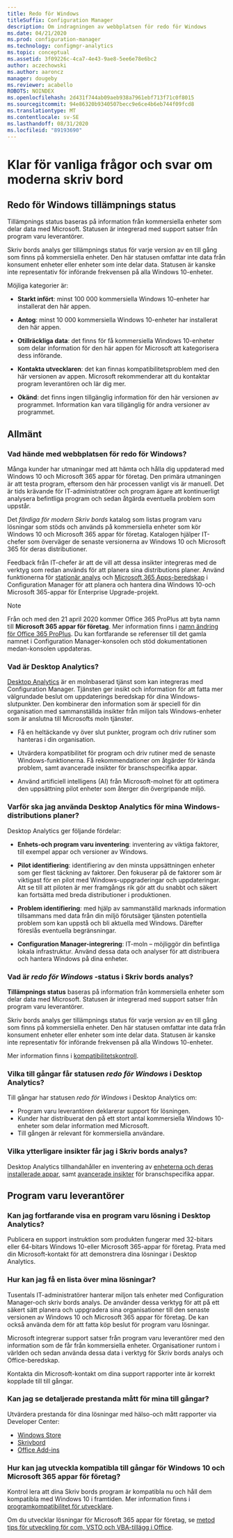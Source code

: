 ```yaml
---
title: Redo för Windows
titleSuffix: Configuration Manager
description: Om indragningen av webbplatsen för redo för Windows
ms.date: 04/21/2020
ms.prod: configuration-manager
ms.technology: configmgr-analytics
ms.topic: conceptual
ms.assetid: 3f09226c-4ca7-4e43-9ae8-5ee6e78e6bc2
author: aczechowski
ms.author: aaroncz
manager: dougeby
ms.reviewer: acabello
ROBOTS: NOINDEX
ms.openlocfilehash: 2d431f744ab09aeb938a7961ebf713f71c0f8015
ms.sourcegitcommit: 94e86320b9340507becc9e6ce4b6eb744f09fcd8
ms.translationtype: MT
ms.contentlocale: sv-SE
ms.lasthandoff: 08/31/2020
ms.locfileid: "89193690"
---
```

# <a name="ready-for-modern-desktop-retirement-faq"></a>Klar för vanliga frågor och svar om moderna skriv bord

<!-- placeholder -->

## <a name="ready-for-windows-adoption-status"></a>Redo för Windows tillämpnings status

Tillämpnings status baseras på information från kommersiella enheter som delar data med Microsoft. Statusen är integrerad med support satser från program varu leverantörer.

Skriv bords analys ger tillämpnings status för varje version av en till gång som finns på kommersiella enheter. Den här statusen omfattar inte data från konsument enheter eller enheter som inte delar data. Statusen är kanske inte representativ för införande frekvensen på alla Windows 10-enheter.

Möjliga kategorier är:

- **Starkt infört**: minst 100 000 kommersiella Windows 10-enheter har installerat den här appen.

- **Antog**: minst 10 000 kommersiella Windows 10-enheter har installerat den här appen.

- **Otillräckliga data**: det finns för få kommersiella Windows 10-enheter som delar information för den här appen för Microsoft att kategorisera dess införande.

- **Kontakta utvecklaren**: det kan finnas kompatibilitetsproblem med den här versionen av appen. Microsoft rekommenderar att du kontaktar program leverantören och lär dig mer.

- **Okänd**: det finns ingen tillgänglig information för den här versionen av programmet. Information kan vara tillgänglig för andra versioner av programmet.

## <a name="general"></a>Allmänt

### <a name="what-happened-to-the-ready-for-windows-website"></a>Vad hände med webbplatsen för redo för Windows?

Många kunder har utmaningar med att hämta och hålla dig uppdaterad med Windows 10 och Microsoft 365 appar för företag. Den primära utmaningen är att testa program, eftersom den här processen vanligt vis är manuell. Det är tids krävande för IT-administratörer och program ägare att kontinuerligt analysera befintliga program och sedan åtgärda eventuella problem som uppstår.

Det *färdiga för modern Skriv bords* katalog som listas program varu lösningar som stöds och används på kommersiella enheter som kör Windows 10 och Microsoft 365 appar för företag. Katalogen hjälper IT-chefer som överväger de senaste versionerna av Windows 10 och Microsoft 365 för deras distributioner.

Feedback från IT-chefer är att de vill att dessa insikter integreras med de verktyg som redan används för att planera sina distributions planer. Använd funktionerna för [stationär analys](https://aka.ms/dadocs) och [Microsoft 365 Apps-beredskap](/deployoffice/readiness-tools#office-365-proplus-readiness-features-in-configuration-manager-current-branch) i Configuration Manager för att planera och hantera dina Windows 10-och Microsoft 365-appar för Enterprise Upgrade-projekt. 

> [!Note]
> Från och med den 21 april 2020 kommer Office 365 ProPlus att byta namn till **Microsoft 365 appar för företag**. Mer information finns i [namn ändring för Office 365 ProPlus](/deployoffice/name-change). Du kan fortfarande se referenser till det gamla namnet i Configuration Manager-konsolen och stöd dokumentationen medan-konsolen uppdateras.

### <a name="what-is-desktop-analytics"></a>Vad är Desktop Analytics?

[Desktop Analytics](https://aka.ms/dadocs) är en molnbaserad tjänst som kan integreras med Configuration Manager. Tjänsten ger insikt och information för att fatta mer välgrundade beslut om uppdaterings beredskap för dina Windows-slutpunkter. Den kombinerar den information som är speciell för din organisation med sammanställda insikter från miljon tals Windows-enheter som är anslutna till Microsofts moln tjänster.

-    Få en heltäckande vy över slut punkter, program och driv rutiner som hanteras i din organisation.

-    Utvärdera kompatibilitet för program och driv rutiner med de senaste Windows-funktionerna. Få rekommendationer om åtgärder för kända problem, samt avancerade insikter för branschspecifika appar.

-    Använd artificiell intelligens (AI) från Microsoft-molnet för att optimera den uppsättning pilot enheter som återger din övergripande miljö.

### <a name="why-should-i-use-desktop-analytics-for-my-windows-deployment-plans"></a>Varför ska jag använda Desktop Analytics för mina Windows-distributions planer?

Desktop Analytics ger följande fördelar:

-    **Enhets-och program varu inventering**: inventering av viktiga faktorer, till exempel appar och versioner av Windows.

-    **Pilot identifiering**: identifiering av den minsta uppsättningen enheter som ger flest täckning av faktorer. Den fokuserar på de faktorer som är viktigast för en pilot med Windows-uppgraderingar och uppdateringar. Att se till att piloten är mer framgångs rik gör att du snabbt och säkert kan fortsätta med breda distributioner i produktionen.

-    **Problem identifiering**: med hjälp av sammanställd marknads information tillsammans med data från din miljö förutsäger tjänsten potentiella problem som kan uppstå och bli aktuella med Windows. Därefter föreslås eventuella begränsningar.

-    **Configuration Manager-integrering**: IT-moln – möjliggör din befintliga lokala infrastruktur. Använd dessa data och analyser för att distribuera och hantera Windows på dina enheter.

### <a name="what-does-the-ready-for-windows-status-mean-in-desktop-analytics"></a>Vad är *redo för Windows* -status i Skriv bords analys?

**Tillämpnings status** baseras på information från kommersiella enheter som delar data med Microsoft. Statusen är integrerad med support satser från program varu leverantörer.

Skriv bords analys ger tillämpnings status för varje version av en till gång som finns på kommersiella enheter. Den här statusen omfattar inte data från konsument enheter eller enheter som inte delar data. Statusen är kanske inte representativ för införande frekvensen på alla Windows 10-enheter.

Mer information finns i [kompatibilitetskontroll](compat-assessment.md).

### <a name="what-assets-get-the-ready-for-windows-status-in-desktop-analytics"></a>Vilka till gångar får statusen *redo för Windows* i Desktop Analytics? 

Till gångar har statusen *redo för Windows* i Desktop Analytics om:

-    Program varu leverantören deklarerar support för lösningen.
-    Kunder har distribuerat den på ett stort antal kommersiella Windows 10-enheter som delar information med Microsoft.
-    Till gången är relevant för kommersiella användare.

### <a name="what-additional-insights-do-i-get-in-desktop-analytics"></a>Vilka ytterligare insikter får jag i Skriv bords analys?

Desktop Analytics tillhandahåller en inventering av [enheterna och deras installerade appar](about-assets.md), samt [avancerade insikter](compat-assessment.md#advanced-insights) för branschspecifika appar. 

## <a name="software-providers"></a>Program varu leverantörer

### <a name="can-i-still-list-my-software-solution-in-desktop-analytics"></a>Kan jag fortfarande visa en program varu lösning i Desktop Analytics?

Publicera en support instruktion som produkten fungerar med 32-bitars eller 64-bitars Windows 10-eller Microsoft 365-appar för företag. Prata med din Microsoft-kontakt för att demonstrera dina lösningar i Desktop Analytics.

### <a name="how-can-listing-my-solutions-benefit-me"></a>Hur kan jag få en lista över mina lösningar?

Tusentals IT-administratörer hanterar miljon tals enheter med Configuration Manager-och skriv bords analys. De använder dessa verktyg för att på ett säkert sätt planera och uppgradera sina organisationer till den senaste versionen av Windows 10 och Microsoft 365 appar för företag. De kan också använda dem för att fatta köp beslut för program varu lösningar.

Microsoft integrerar support satser från program varu leverantörer med den information som de får från kommersiella enheter. Organisationer runtom i världen och sedan använda dessa data i verktyg för Skriv bords analys och Office-beredskap. 

Kontakta din Microsoft-kontakt om dina support rapporter inte är korrekt kopplade till till gångar.

### <a name="can-i-see-detailed-performance-metrics-on-my-assets"></a>Kan jag se detaljerade prestanda mått för mina till gångar?

Utvärdera prestanda för dina lösningar med hälso-och mått rapporter via Developer Center: 

- [Windows Store](/windows/uwp/publish/health-report)
- [Skrivbord](/windows/desktop/appxpkg/windows-desktop-application-program)
- [Office Add-ins](/office/dev/store/update-unpublish-and-view-metrics) 

### <a name="how-can-i-develop-compatible-assets-for-windows-10-and-microsoft-365-apps-for-enterprise"></a>Hur kan jag utveckla kompatibla till gångar för Windows 10 och Microsoft 365 appar för företag?

Kontrol lera att dina Skriv bords program är kompatibla nu och håll dem kompatibla med Windows 10 i framtiden. Mer information finns i [programkompatibilitet för utvecklare](https://developer.microsoft.com/windows/desktop/app-compatibility).

Om du utvecklar lösningar för Microsoft 365 appar för företag, se [metod tips för utveckling för com, VSTO och VBA-tillägg i Office](/visualstudio/vsto/development-best-practices-for-com-vsto-and-vba-add-ins-in-office).